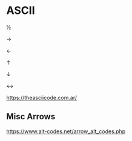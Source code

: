 # ASCII

½

→

←

↑

↓

↔

https://theasciicode.com.ar/

## Misc Arrows

   https://www.alt-codes.net/arrow_alt_codes.php

